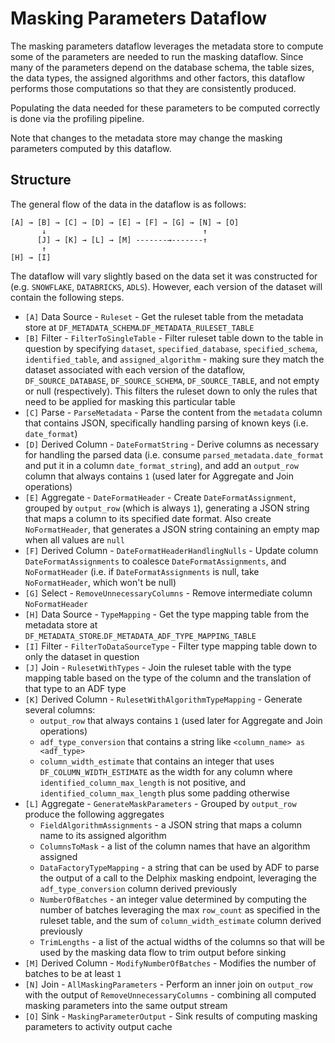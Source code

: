 # Masking Parameters Dataflow

The masking parameters dataflow leverages the metadata store to compute some of the parameters are needed to run the
masking dataflow. Since many of the parameters depend on the database schema, the table sizes, the data types, the
assigned algorithms and other factors, this dataflow performs those computations so that they are consistently produced.

Populating the data needed for these parameters to be computed correctly is done via the profiling pipeline.

Note that changes to the metadata store may change the masking parameters computed by this dataflow.

## Structure

The general flow of the data in the dataflow is as follows:
```
[A] → [B] → [C] → [D] → [E] → [F] → [G] → [N] → [O]
       ↓                                   ↑
      [J] → [K] → [L] → [M] -------→-------↑
       ↑                                        
[H] → [I]
```
The dataflow will vary slightly based on the data set it was constructed for (e.g. `SNOWFLAKE`, `DATABRICKS`, `ADLS`).
However, each version of the dataset will contain the following steps.

* `[A]` Data Source - `Ruleset` - Get the ruleset table from the metadata store at
`DF_METADATA_SCHEMA`.`DF_METADATA_RULESET_TABLE`
* `[B]` Filter - `FilterToSingleTable` - Filter ruleset table down to the table in question by specifying `dataset`,
`specified_database`, `specified_schema`, `identified_table`, and `assigned_algorithm` - making sure they match
the dataset associated with each version of the dataflow, `DF_SOURCE_DATABASE`, `DF_SOURCE_SCHEMA`, `DF_SOURCE_TABLE`,
and not empty or null (respectively). This filters the ruleset down to only the rules that need to be applied for
masking this particular table
* `[C]` Parse - `ParseMetadata` - Parse the content from the `metadata` column that contains JSON, specifically
handling parsing of known keys (i.e. `date_format`)
* `[D]` Derived Column - `DateFormatString` - Derive columns as necessary for handling the parsed data (i.e. consume
`parsed_metadata.date_format` and put it in a column `date_format_string`), and add an `output_row` column that 
always contains `1` (used later for Aggregate and Join operations)
* `[E]` Aggregate - `DateFormatHeader` - Create `DateFormatAssignment`, grouped by `output_row` (which is always `1`),
generating a JSON string that maps a column to its specified date format. Also create `NoFormatHeader`, that generates
a JSON string containing an empty map when all values are `null`
* `[F]` Derived Column - `DateFormatHeaderHandlingNulls` - Update column `DateFormatAssignments` to coalesce
`DateFormatAssignments`, and `NoFormatHeader` (i.e. if `DateFormatAssignments` is null, take `NoFormatHeader`, which
won't be null)
* `[G]` Select - `RemoveUnnecessaryColumns` - Remove intermediate column `NoFormatHeader` 
* `[H]` Data Source - `TypeMapping` - Get the type mapping table from the metadata store at
`DF_METADATA_STORE`.`DF_METADATA_ADF_TYPE_MAPPING_TABLE`
* `[I]` Filter - `FilterToDataSourceType` - Filter type mapping table down to only the dataset in question
* `[J]` Join - `RulesetWithTypes` - Join the ruleset table with the type mapping table based on the type of the column
and the translation of that type to an ADF type
* `[K]` Derived Column - `RulesetWithAlgorithmTypeMapping` - Generate several columns:
  * `output_row` that always contains `1` (used later for Aggregate and Join operations)
  * `adf_type_conversion` that contains a string like `<column_name> as <adf_type>`
  * `column_width_estimate` that contains an integer that uses `DF_COLUMN_WIDTH_ESTIMATE` as the width for any column
    where `identified_column_max_length` is not positive, and `identified_column_max_length` plus some padding otherwise
* `[L]` Aggregate - `GenerateMaskParameters` - Grouped by `output_row` produce the following aggregates
  * `FieldAlgorithmAssignments` - a JSON string that maps a column name to its assigned algorithm
  * `ColumnsToMask` - a list of the column names that have an algorithm assigned
  * `DataFactoryTypeMapping` - a string that can be used by ADF to parse the output of a call to the Delphix masking
    endpoint, leveraging the `adf_type_conversion` column derived previously
  * `NumberOfBatches` - an integer value determined by computing the number of batches leveraging the max `row_count`
    as specified in the ruleset table, and the sum of `column_width_estimate` column derived previously
  * `TrimLengths` - a list of the actual widths of the columns so that will be used by the masking data flow to trim
    output before sinking
* `[M]` Derived Column - `ModifyNumberOfBatches` - Modifies the number of batches to be at least `1`
* `[N]` Join - `AllMaskingParameters` - Perform an inner join on `output_row` with the output of
  `RemoveUnnecessaryColumns` - combining all computed masking parameters into the same output stream
* `[O]` Sink - `MaskingParameterOutput` - Sink results of computing masking parameters to activity output cache
